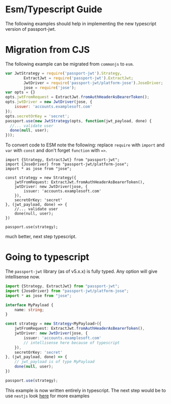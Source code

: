# Esm/Typescript Guide

The following examples should help in implementing the new typescript version of
passport-jwt.

# Migration from CJS
The following example can be migrated from `commonjs` to `esm`.
```javascript
var JwtStrategy = require('passport-jwt').Strategy,
        ExtractJwt = require('passport-jwt').ExtractJwt;
        JwtDriver = require('passport-jwt/platform-jose').JoseDriver;
        jose = require('jose');
var opts = {}
opts.jwtFromRequest = ExtractJwt.fromAuthHeaderAsBearerToken();
opts.jwtDriver = new JwtDriver(jose, {
    issuer: 'accounts.examplesoft.com'
});
opts.secretOrKey = 'secret';
passport.use(new JwtStrategy(opts, function(jwt_payload, done) {
  //... validate user
  done(null, user);
}));
```
To convert code to ESM note the following: replace `require` with `import` and `var` with `const` and don't forget `function` with `=>`.
```ecmascript 6
import {Strategy, ExtractJwt} from "passport-jwt";
import {JoseDriver} from "passport-jwt/platform-jose";
import * as jose from "jose";

const strategy = new Strategy({
    jwtFromRequest: ExtractJwt.fromAuthHeaderAsBearerToken(),
    jwtDriver: new JwtDriver(jose, {
        issuer: 'accounts.examplesoft.com'
    }),
    secretOrKey: 'secret'
}, (jwt_payload, done) => {
    //... validate user
    done(null, user);
})

passport.use(strategy);
```
much better, next step typescript.
# Going to typescript
The `passport-jwt` library (as of v5.x.x) is fully typed. Any option will give intellisense now.
```typescript
import {Strategy, ExtractJwt} from "passport-jwt";
import {JoseDriver} from "passport-jwt/platform-jose";
import * as jose from "jose";

interface MyPayload {
    name: string;
}

const strategy = new Strategy<MyPayload>({
    jwtFromRequest: ExtractJwt.fromAuthHeaderAsBearerToken(),
    jwtDriver: new JwtDriver(jose, {
        issuer: 'accounts.examplesoft.com'
        // intellisense here because of typescript
    }),
    secretOrKey: 'secret'
}, (jwt_payload, done) => {
    // jwt_payload is of type MyPayload
    done(null, user);
})

passport.use(strategy);
```
This example is now written entirely in typescript. The next step would be to use `nestjs` look [here](nestjs.md) for more examples